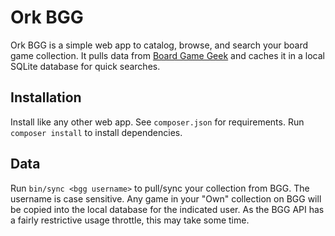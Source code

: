 # Ork BGG

Ork BGG is a simple web app to catalog, browse, and search your board game
collection. It pulls data from [Board Game Geek](http://boardgamegeek.com) and
caches it in a local SQLite database for quick searches.

## Installation

Install like any other web app. See `composer.json` for requirements. Run
`composer install` to install dependencies.

## Data

Run `bin/sync <bgg username>` to pull/sync your collection from BGG. The
username is case sensitive. Any game in your "Own" collection on BGG will be
copied into the local database for the indicated user. As the BGG API has a
fairly restrictive usage throttle, this may take some time.
